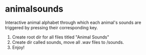 # animalsounds
Interactive animal alphabet through which each animal's sounds are triggered by pressing their corresponding key.

1. Create root dir for all files titled "Animal Sounds"
2. Create dir called sounds, move all .wav files to /sounds.
3. Enjoy!
